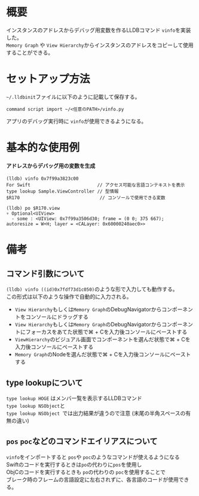 #  概要
インスタンスのアドレスからデバッグ用変数を作るLLDBコマンド `vinfo`を実装した。  
`Memory Graph` や `View Hierarchy`からインスタンスのアドレスをコピーして使用することができる。  

# セットアップ方法
`~/.lldbinit`ファイルに以下のように記載して保存する。

```
command script import ~/<任意のPATH>/vinfo.py
```  

アプリのデバッグ実行時に `vinfo`が使用できるようになる。

# 基本的な使用例
#### アドレスからデバッグ用の変数を生成
```
(lldb) vinfo 0x7f99a3823c00
For Swift                         // アクセス可能な言語コンテキストを表示
type lookup Sample.ViewController // 型情報
$R170   　　　　　　　　　　　　　　　  // コンソールで使用できる変数

(lldb) po $R170.view  
▿ Optional<UIView>   
  - some : <UIView: 0x7f99a3506d30; frame = (0 0; 375 667);    autoresize = W+H; layer = <CALayer: 0x60000240aec0>>    
```

# 備考
## コマンド引数について
`(lldb) vinfo ((id)0x7fdf73d1c050)`のような形で入力しても動作する。  
この形式は以下のような操作で自動的に入力される。   

* `View Hierarchy`もしくは`Memory Graph`のDebugNavigatorからコンポーネントをコンソールにドラッグする  
* `View Hierarchy`もしくは`Memory Graph`のDebugNavigatorからコンポーネントにフォーカスをあてた状態で⌘ + Cを入力後コンソールにペーストする  
* `ViewHierarchy`のビジュアル画面でコンポーネントを選んだ状態で⌘ + Cを入力後コンソールにペーストする  
* `Memory Graph`のNodeを選んだ状態で⌘ + Cを入力後コンソールにペーストする  

## type lookupについて
`type lookup HOGE` はメンバ一覧を表示するLLDBコマンド  
`type lookup NSObject`と　  
`type lookup NSObject `では出力結果が違うので注意  (末尾の半角スペースの有無の違い)

## `pos` `poc`などのコマンドエイリアスについて
 `vinfo`をインポートすると `pos`や  `poc`のようなコマンドが使えるようになる  
Swiftのコードを実行するときは`po`の代わりに`pos`を使用し  
ObjCのコードを実行するときも `po`の代わりの `poc`を使用することで  
ブレーク時のフレームの言語設定に左右されずに、各言語のコードが使用できる。  

